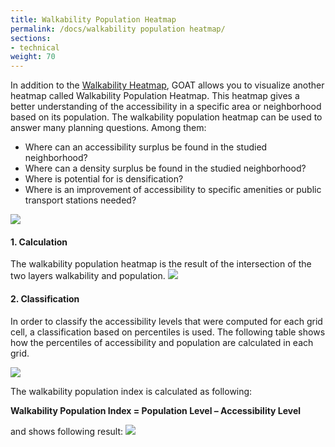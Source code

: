 ```yaml
---
title: Walkability Population Heatmap
permalink: /docs/walkability population heatmap/
sections:
- technical
weight: 70
---
```


In addition to the [Walkability Heatmap](https://www.open-accessibility.org/docs/heatmap/), GOAT allows you to visualize another heatmap called Walkability Population Heatmap. This heatmap gives a better understanding of the accessibility in a specific area or neighborhood based on its population. The walkability population heatmap can be used to answer many planning questions. Among them:
- Where can an accessibility surplus be found in the studied neighborhood?
- Where can a density surplus be found in the studied neighborhood?
- Where is potential for is densification? 
- Where is an improvement of accessibility to specific amenities or public transport stations needed?

![](/images/docs/technical_documentation/walkability_population_index/walkability_population_map.png)

#### 1. Calculation
The walkability population heatmap is the result of the intersection of the two layers walkability and population. 
![](/images/docs/technical_documentation/walkability_population_index/intersection_2_layers.png)

#### 2. Classification
In order to classify the accessibility levels that were computed for each grid cell, a classification based on percentiles is used. The following table shows how the percentiles of accessibility and population are calculated in each grid.

![](/images/docs/technical_documentation/walkability_population_index/percentile.png)

The walkability population index is calculated as following:

<b> Walkability Population Index = Population Level – Accessibility Level </b>

and shows following result:
![](/images/docs/technical_documentation/walkability_population_index/calculated_index.png)


